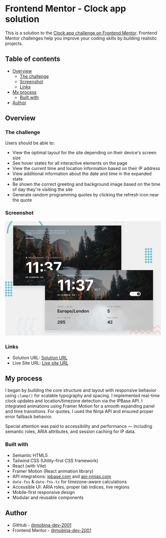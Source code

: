 # Frontend Mentor - Clock app solution

This is a solution to the [Clock app challenge on Frontend Mentor](https://www.frontendmentor.io/challenges/clock-app-LMFaxFwrM). Frontend Mentor challenges help you improve your coding skills by building realistic projects. 

## Table of contents

- [Overview](#overview)
  - [The challenge](#the-challenge)
  - [Screenshot](#screenshot)
  - [Links](#links)
- [My process](#my-process)
  - [Built with](#built-with)
- [Author](#author)

## Overview

### The challenge

Users should be able to:

- View the optimal layout for the site depending on their device's screen size
- See hover states for all interactive elements on the page
- View the current time and location information based on their IP address
- View additional information about the date and time in the expanded state
- Be shown the correct greeting and background image based on the time of day they're visiting the site
- Generate random programming quotes by clicking the refresh icon near the quote

### Screenshot

![Screenshot of the Clock App](./preview.jpg)

### Links

- Solution URL: [Solution URL](https://www.frontendmentor.io/solutions/clock-app--Moph87wxY)
- Live Site URL: [Live site URL](https://mobina-dev-2001.github.io/clock-app/)

## My process

I began by building the core structure and layout with responsive behavior using `clamp()` for scalable typography and spacing. I implemented real-time clock updates and location/timezone detection via the IPBase API. I integrated animations using Framer Motion for a smooth expanding panel and time transitions. For quotes, I used the Ninja API and ensured proper error fallback behavior.

Special attention was paid to accessibility and performance — including semantic roles, ARIA attributes, and session caching for IP data.

### Built with

- Semantic HTML5
- Tailwind CSS (Utility-first CSS framework)
- React (with Vite)
- Framer Motion (React animation library)
- API integrations: [ipbase.com](https://ipbase.com/) and [api-ninjas.com](https://api-ninjas.com/)
- `date-fns` & `date-fns-tz` for timezone-aware calculations
- Accessible UI: ARIA roles, proper tab indices, live regions
- Mobile-first responsive design
- Modular and reusable components

## Author

- GitHub - [@mobina-dev-2001](https://github.com/mobina-dev-2001)
- Frontend Mentor - [@mobina-dev-2001](https://www.frontendmentor.io/profile/mobina-dev-2001)
